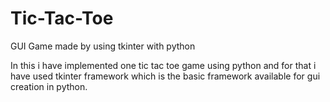 # Tic-Tac-Toe
GUI Game made by using tkinter with python

In this i have implemented one tic tac toe game using python and for that i have used tkinter framework which is the basic framework available for gui creation in python.
